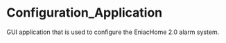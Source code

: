 # Configuration_Application
GUI application that is used to configure the EniacHome 2.0 alarm system.
